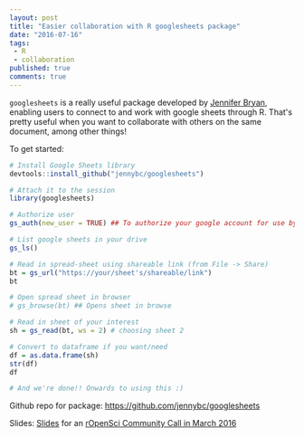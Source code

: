 ```yaml
---
layout: post
title: "Easier collaboration with R googlesheets package"
date: "2016-07-16"
tags:
 - R
 - collaboration
published: true
comments: true
---
```


`googlesheets` is a really useful package developed by [Jennifer Bryan](https://twitter.com/JennyBryan), enabling users to connect to and work with google sheets through R. That's pretty useful when you want to collaborate with others on the same document, among other things!

To get started:

```r
# Install Google Sheets library
devtools::install_github("jennybc/googlesheets")

# Attach it to the session
library(googlesheets)

# Authorize user
gs_auth(new_user = TRUE) ## To authorize your google account for use by googlesheets

# List google sheets in your drive
gs_ls()

# Read in spread-sheet using shareable link (from File -> Share)
bt = gs_url("https://your/sheet's/shareable/link")
bt

# Open spread sheet in browser
# gs_browse(bt) ## Opens sheet in browse

# Read in sheet of your interest
sh = gs_read(bt, ws = 2) # choosing sheet 2

# Convert to dataframe if you want/need
df = as.data.frame(sh)
str(df)
df

# And we're done!! Onwards to using this :) 
```
 
Github repo for package: https://github.com/jennybc/googlesheets

Slides:  [Slides](https://speakerdeck.com/jennybc/googlesheets-1) for an [rOpenSci Community Call in March 2016](https://github.com/ropensci/commcalls/issues/9)

